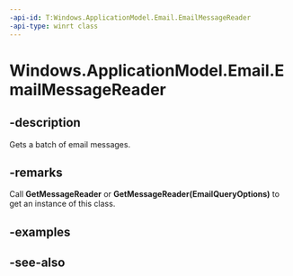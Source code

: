 ----api-id: T:Windows.ApplicationModel.Email.EmailMessageReader
-api-type: winrt class
---<!-- Class syntax.public class EmailMessageReader : Windows.ApplicationModel.Email.IEmailMessageReader--># Windows.ApplicationModel.Email.EmailMessageReader## -descriptionGets a batch of email messages.## -remarksCall **GetMessageReader** or **GetMessageReader(EmailQueryOptions)** to get an instance of this class.## -examples## -see-also